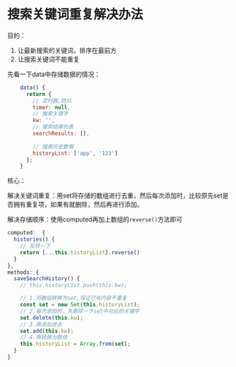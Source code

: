 # 搜索关键词重复解决办法

目的：

1. 让最新搜索的关键词，排序在最前方
2. 让搜索关键词不能重复



先看一下data中存储数据的情况：

```js
    data() {
      return {
        // 定时器,防抖
        timer: null,
        // 搜索关键字
        kw: '',
        // 搜索结果列表
        searchResults: [],
        
        // 搜索历史数据
        historyList: ['app', '123']
      };
    }
```



核心：

解决关键词重复：用set将存储的数组进行去重，然后每次添加时，比较原先set是否拥有重复项，如果有就删除，然后再进行添加。

解决存储顺序：使用computed再加上数组的`reverse()`方法即可



```js
computed:  {
  histories() {
    // 反转一下
    return [...this.historyList].reverse()
  }
},
methods: {
  saveSearchHistory() {
    // this.historyList.push(this.kw);

    // 1.将数组转换为set,保证已有内容不重复
    const set = new Set(this.historyList);
    // 2.每次添加时，先删除一下set中对应的关键字
    set.delete(this.kw);
    // 3.再添加进去
    set.add(this.kw);
    // 4.再转换为数组
    this.historyList = Array.from(set);
  }
}
```

